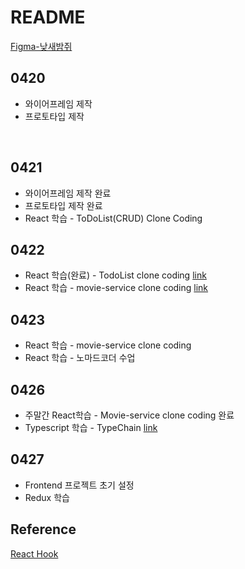 # README

[Figma-낮새밤쥐](https://www.figma.com/file/7OSnFK4fTyXHkj1PvQl0O5/%EC%9E%90%EC%9C%A8-A406-%EB%82%AE%EC%83%88%EB%B0%A4%EC%A5%90?node-id=0%3A1)

## 0420

- 와이어프레임 제작
- 프로토타입 제작

​     

## 0421

- 와이어프레임 제작 완료
- 프로토타입 제작 완료
- React 학습 - ToDoList(CRUD) Clone Coding



## 0422

- React 학습(완료) - TodoList clone coding [link](https://github.com/Donghee-L/react-todo-list)
- React 학습 - movie-service clone coding [link](https://github.com/Donghee-L/react-movie-service)



## 0423

- React 학습 - movie-service clone coding 
- React 학습 - 노마드코더 수업



## 0426

- 주말간 React학습 - Movie-service clone coding 완료
- Typescript 학습 - TypeChain [link](https://github.com/Donghee-L/typescript-typechain)



## 0427

- Frontend 프로젝트 초기 설정
- Redux 학습



## Reference

[React Hook](https://ko.reactjs.org/docs/hooks-reference.html#usestate)

